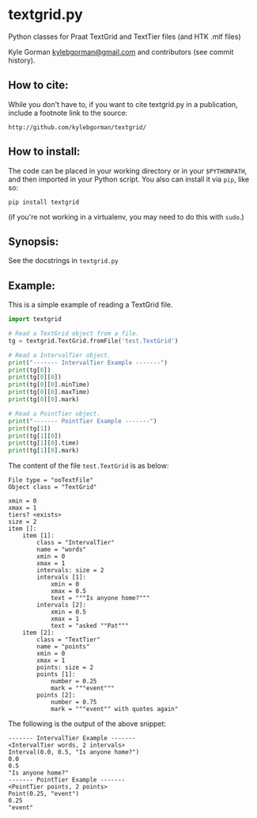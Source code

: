 textgrid.py
===========

Python classes for Praat TextGrid and TextTier files (and HTK .mlf files)

Kyle Gorman <kylebgorman@gmail.com> and contributors (see commit history).

How to cite:
------------

While you don't have to, if you want to cite textgrid.py in a publication, include a footnote link to the source:

    http://github.com/kylebgorman/textgrid/

How to install:
---------------

The code can be placed in your working directory or in your `$PYTHONPATH`,  and then imported in your Python script. You also can install it via `pip`, like so:

    pip install textgrid

(if you're not working in a virtualenv, you may need to do this with `sudo`.)

Synopsis:
---------

See the docstrings in `textgrid.py`

Example:
---------

This is a simple example of reading a TextGrid file. 

```python
import textgrid

# Read a TextGrid object from a file.
tg = textgrid.TextGrid.fromFile('test.TextGrid')

# Read a IntervalTier object.
print("------- IntervalTier Example -------")
print(tg[0])
print(tg[0][0])
print(tg[0][0].minTime)
print(tg[0][0].maxTime)
print(tg[0][0].mark)

# Read a PointTier object.
print("------- PointTier Example -------")
print(tg[1])
print(tg[1][0])
print(tg[1][0].time)
print(tg[1][0].mark)
```

The content of the file `test.TextGrid` is as below:
```
File type = "ooTextFile"
Object class = "TextGrid"

xmin = 0
xmax = 1
tiers? <exists>
size = 2
item []:
    item [1]:
        class = "IntervalTier"
        name = "words"
        xmin = 0
        xmax = 1
        intervals: size = 2
        intervals [1]:
            xmin = 0
            xmax = 0.5
            text = """Is anyone home?"""
        intervals [2]:
            xmin = 0.5
            xmax = 1
            text = "asked ""Pat"""
    item [2]:
        class = "TextTier"
        name = "points"
        xmin = 0
        xmax = 1
        points: size = 2
        points [1]:
            number = 0.25
            mark = """event"""
        points [2]:
            number = 0.75
            mark = """event"" with quotes again"
```

The following is the output of the above snippet:
```
------- IntervalTier Example -------
<IntervalTier words, 2 intervals>
Interval(0.0, 0.5, "Is anyone home?")
0.0
0.5
"Is anyone home?"
------- PointTier Example -------
<PointTier points, 2 points>
Point(0.25, "event")
0.25
"event"
```
